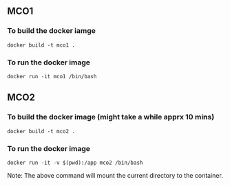 ## MCO1 

### To build the docker iamge

```
docker build -t mco1 .
```

### To run the docker image

```
docker run -it mco1 /bin/bash
```

## MCO2

### To build the docker image (might take a while apprx 10 mins)

```
docker build -t mco2 .
```

### To run the docker image

```
docker run -it -v $(pwd):/app mco2 /bin/bash
```

Note: The above command will mount the current directory to the container.
